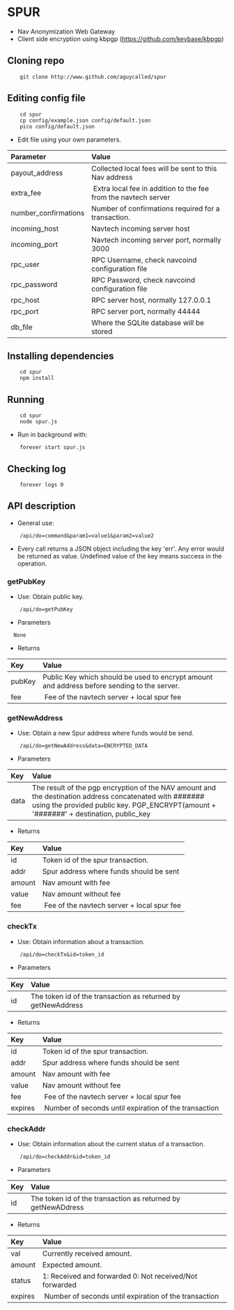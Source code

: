 # SPUR

- Nav Anonymization Web Gateway
- Client side encryption using kbpgp (https://github.com/keybase/kbpgp)

## Cloning repo

```
    git clone http://www.github.com/aguycalled/spur
```
 
## Editing config file
```
    cd spur
    cp config/example.json config/default.json
    pico config/default.json
```    
- Edit file using your own parameters.

| Parameter | Value |
|:-----------|:-----------|
| payout_address | Collected local fees will be sent to this Nav address |
| extra_fee | Extra local fee in addition to the fee from the navtech server |
| number_confirmations | Number of confirmations required for a transaction. |
| incoming_host | Navtech incoming server host |
| incoming_port | Navtech incoming server port, normally 3000 |
| rpc_user | RPC Username, check navcoind configuration file |
| rpc_password | RPC Password, check navcoind configuration file |
| rpc_host | RPC server host, normally 127.0.0.1 |
| rpc_port | RPC server port, normally 44444 |
| db_file | Where the SQLite database will be stored |


## Installing dependencies
```
    cd spur
    npm install
```    
## Running
```
    cd spur
    node spur.js
```    
- Run in background with:
```
    forever start spur.js
```    
## Checking log 
```
    forever logs 0
```
## API description

- General use:

```
    /api/do=command&param1=value1&param2=value2
```
- Every call returns a JSON object including the key 'err'. Any error would be returned as value. Undefined value of the key means success in the operation.

### getPubKey

- Use: Obtain public key.
```
    /api/do=getPubKey
```
- Parameters
```
  None
```
- Returns

| Key | Value |
|:-----------|:-----------|
| pubKey | Public Key which should be used to encrypt amount and address before sending to the server. |
| fee | Fee of the navtech server + local spur fee |

### getNewAddress

- Use: Obtain a new Spur address where funds would be send.
```
    /api/do=getNewAddress&data=ENCRYPTED_DATA
```
- Parameters

| Key | Value |
|:-----------|:-----------|
| data | The result of the pgp encryption of the NAV amount and the destination address concatenated with ####### using the provided public key. PGP_ENCRYPT(amount + '#######' + destination, public_key |

- Returns

| Key | Value |
|:-----------|:-----------|
| id | Token id of the spur transaction. |
| addr | Spur address where funds should be sent |
| amount | Nav amount with fee |
| value | Nav amount without fee |
| fee | Fee of the navtech server + local spur fee |

### checkTx

- Use: Obtain information about a transaction.
```
    /api/do=checkTx&id=token_id
```
- Parameters

| Key | Value |
|:-----------|:-----------|
| id | The token id of the transaction as returned by getNewAddress |

- Returns

| Key | Value |
|:-----------|:-----------|
| id | Token id of the spur transaction. |
| addr | Spur address where funds should be sent |
| amount | Nav amount with fee |
| value | Nav amount without fee |
| fee | Fee of the navtech server + local spur fee |
| expires | Number of seconds until expiration of the transaction |

### checkAddr

- Use: Obtain information about the current status of a transaction.
```
    /api/do=checkAddr&id=token_id
```
- Parameters

| Key | Value |
|:-----------|:-----------|
| id | The token id of the transaction as returned by getNewADdress |

- Returns

| Key | Value |
|:-----------|:-----------|
| val | Currently received amount. |
| amount | Expected amount. |
| status | 1: Received and forwarded 0: Not received/Not forwarded |
| expires | Number of seconds until expiration of the transaction |

